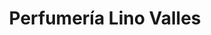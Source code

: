 ---
title: "Perfumería Lino Valles"
url: /puerto-la-cruz/perfumeria-lino-valles/
shop: Parfümerie
---